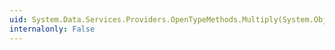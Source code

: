 ```yaml
---
uid: System.Data.Services.Providers.OpenTypeMethods.Multiply(System.Object,System.Object)
internalonly: False
---
```

